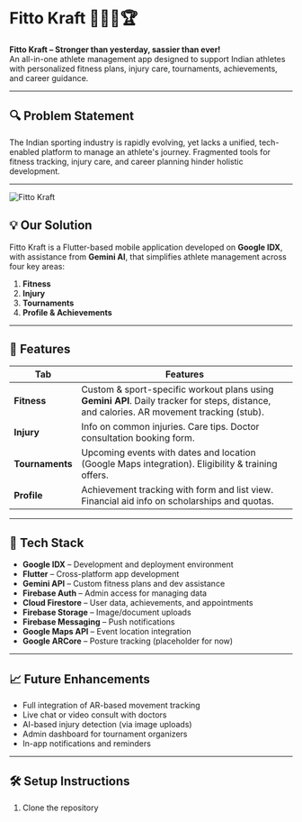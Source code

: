 # Fitto Kraft 🏋️‍♂️🏥🏆

**Fitto Kraft – Stronger than yesterday, sassier than ever!**  
An all-in-one athlete management app designed to support Indian athletes with personalized fitness plans, injury care, tournaments, achievements, and career guidance.

---

## 🔍 Problem Statement

The Indian sporting industry is rapidly evolving, yet lacks a unified, tech-enabled platform to manage an athlete's journey. Fragmented tools for fitness tracking, injury care, and career planning hinder holistic development.

---
![Fitto Kraft](https://github.com/user-attachments/assets/ff56dd85-cd96-48f2-a878-228e68be878e)

## 💡 Our Solution

Fitto Kraft is a Flutter-based mobile application developed on **Google IDX**, with assistance from **Gemini AI**, that simplifies athlete management across four key areas:

1. **Fitness**
2. **Injury**
3. **Tournaments**
4. **Profile & Achievements**

---

## 🚀 Features

| **Tab**       | **Features**                                                                                  |
|---------------|-----------------------------------------------------------------------------------------------|
| **Fitness**   | Custom & sport-specific workout plans using **Gemini API**. Daily tracker for steps, distance, and calories. AR movement tracking (stub). |
| **Injury**    | Info on common injuries. Care tips. Doctor consultation booking form.                          |
| **Tournaments** | Upcoming events with dates and location (Google Maps integration). Eligibility & training offers.   |
| **Profile**   | Achievement tracking with form and list view. Financial aid info on scholarships and quotas.   |

---

## 🧠 Tech Stack

- **Google IDX** – Development and deployment environment  
- **Flutter** – Cross-platform app development  
- **Gemini API** – Custom fitness plans and dev assistance  
- **Firebase Auth** – Admin access for managing data  
- **Cloud Firestore** – User data, achievements, and appointments  
- **Firebase Storage** – Image/document uploads  
- **Firebase Messaging** – Push notifications  
- **Google Maps API** – Event location integration  
- **Google ARCore** – Posture tracking (placeholder for now)

---

## 📈 Future Enhancements

- Full integration of AR-based movement tracking  
- Live chat or video consult with doctors  
- AI-based injury detection (via image uploads)  
- Admin dashboard for tournament organizers  
- In-app notifications and reminders

---

## 🛠️ Setup Instructions

1. Clone the repository  
